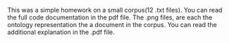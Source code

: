 This was a simple homework on a small corpus(12 .txt files).
You can read the full code documentation in the pdf file.
The .png files, are each the ontology representation the a document in the corpus.
You can read the additional explanation in the .pdf file.
